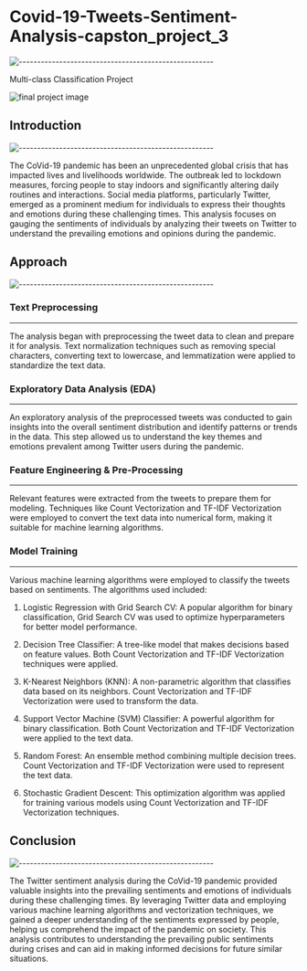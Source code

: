 # Covid-19-Tweets-Sentiment-Analysis-capston_project_3
![-----------------------------------------------------](https://raw.githubusercontent.com/andreasbm/readme/master/assets/lines/rainbow.png)

Multi-class Classification Project 

![final project image](https://github.com/RAm-SaGar-863/Covid-19-Tweets-Sentiment-Analysis-capston_project_3/assets/128234583/39be5823-5af3-441d-86cc-b54a522855d7)

## Introduction
![-----------------------------------------------------](https://raw.githubusercontent.com/andreasbm/readme/master/assets/lines/rainbow.png)

The CoVid-19 pandemic has been an unprecedented global crisis that has impacted lives and livelihoods worldwide. The outbreak led to lockdown measures, forcing people to stay indoors and significantly altering daily routines and interactions. Social media platforms, particularly Twitter, emerged as a prominent medium for individuals to express their thoughts and emotions during these challenging times. This analysis focuses on gauging the sentiments of individuals by analyzing their tweets on Twitter to understand the prevailing emotions and opinions during the pandemic.

## Approach
![-----------------------------------------------------](https://raw.githubusercontent.com/andreasbm/readme/master/assets/lines/rainbow.png)

### Text Preprocessing
---
The analysis began with preprocessing the tweet data to clean and prepare it for analysis. Text normalization techniques such as removing special characters, converting text to lowercase, and lemmatization were applied to standardize the text data.

### Exploratory Data Analysis (EDA)
---
An exploratory analysis of the preprocessed tweets was conducted to gain insights into the overall sentiment distribution and identify patterns or trends in the data. This step allowed us to understand the key themes and emotions prevalent among Twitter users during the pandemic.

### Feature Engineering & Pre-Processing
---
Relevant features were extracted from the tweets to prepare them for modeling. Techniques like Count Vectorization and TF-IDF Vectorization were employed to convert the text data into numerical form, making it suitable for machine learning algorithms.

### Model Training
---
Various machine learning algorithms were employed to classify the tweets based on sentiments. The algorithms used included:

1. Logistic Regression with Grid Search CV: A popular algorithm for binary classification, Grid Search CV was used to optimize hyperparameters for better model performance.

2. Decision Tree Classifier: A tree-like model that makes decisions based on feature values. Both Count Vectorization and TF-IDF Vectorization techniques were applied.

3. K-Nearest Neighbors (KNN): A non-parametric algorithm that classifies data based on its neighbors. Count Vectorization and TF-IDF Vectorization were used to transform the data.

4. Support Vector Machine (SVM) Classifier: A powerful algorithm for binary classification. Both Count Vectorization and TF-IDF Vectorization were applied to the text data.

5. Random Forest: An ensemble method combining multiple decision trees. Count Vectorization and TF-IDF Vectorization were used to represent the text data.

6. Stochastic Gradient Descent: This optimization algorithm was applied for training various models using Count Vectorization and TF-IDF Vectorization techniques.

## Conclusion
![-----------------------------------------------------](https://raw.githubusercontent.com/andreasbm/readme/master/assets/lines/rainbow.png)

The Twitter sentiment analysis during the CoVid-19 pandemic provided valuable insights into the prevailing sentiments and emotions of individuals during these challenging times. By leveraging Twitter data and employing various machine learning algorithms and vectorization techniques, we gained a deeper understanding of the sentiments expressed by people, helping us comprehend the impact of the pandemic on society. This analysis contributes to understanding the prevailing public sentiments during crises and can aid in making informed decisions for future similar situations.



